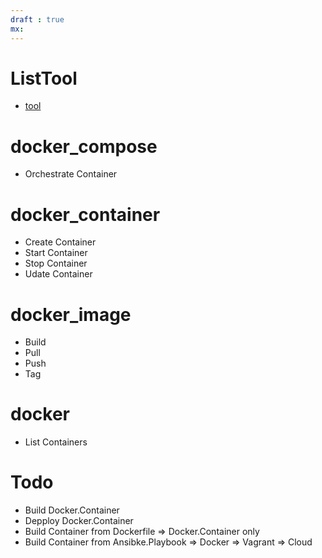 ```yaml
---
draft : true
mx:  
---
```


# ListTool
- [tool](https://docs.ansible.com/ansible/latest/scenario_guides/guide_docker.html)
# docker_compose
- Orchestrate Container
# docker_container
- Create Container
- Start Container
- Stop Container
- Udate Container
# docker_image
- Build
- Pull
- Push
- Tag
# docker
- List Containers

# Todo
- Build Docker.Container
- Depploy Docker.Container
- Build Container from Dockerfile
  => Docker.Container only
- Build Container from Ansibke.Playbook
  => Docker
  => Vagrant
  => Cloud

